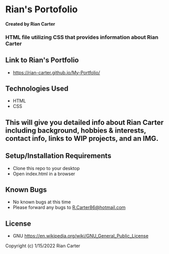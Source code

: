 # Rian's Portofolio 

#### Created by Rian Carter

### HTML file utilizing CSS that provides information about Rian Carter

## Link to Rian's Portfolio

* https://rian-carter.github.io/My-Portfolio/

## Technologies Used

* HTML
* CSS

## This will give you detailed info about Rian Carter including background, hobbies & interests, contact info, links to WIP projects, and an IMG.

## Setup/Installation Requirements

* Clone this repo to your desktop
* Open index.html in a browser

## Known Bugs

* No known bugs at this time
* Please forward any bugs to R.Carter86@hotmail.com

## License

* GNU https://en.wikipedia.org/wiki/GNU_General_Public_License

Copyright (c) 1/15/2022 Rian Carter